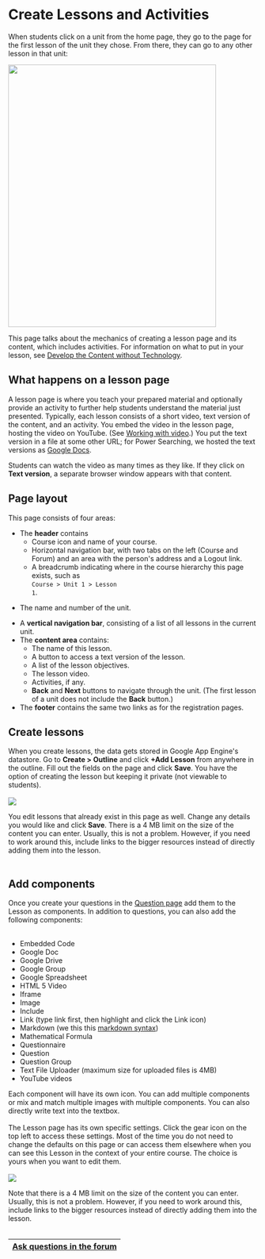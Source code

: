 <h1>Create Lessons and Activities</h1>



When students click on a unit from the home page, they go to the page for the first lesson of the unit they chose. From there, they can go to any other lesson in that unit:

<img src='http://wiki.course-builder.googlecode.com/git/images/lesson.png' height='529' width='420' />

This page talks about the mechanics of creating a lesson page and its content, which includes activities. For information on what to put in your lesson, see [Develop the Content without Technology](TwoDevelop.md).

## What happens on a lesson page ##
A lesson page is where you teach your prepared material and optionally provide an activity to further help students understand the material just presented. Typically, each lesson consists of a short video, text version of the content, and an activity. You embed the video in the lesson page, hosting the video on YouTube. (See [Working with video](WorkWithVideo.md).) You put the text version in a file at some other URL; for Power Searching, we hosted the text versions as [Google Docs](http://support.google.com/docs/bin/answer.py?hl=en&answer=49008).

Students can watch the video as many times as they like. If they click on **Text version**, a separate browser window appears with that content.

## Page layout ##
This page consists of four areas:
  * The **header** contains
    * Course icon and name of your course.
    * Horizontal navigation bar, with two tabs on the left (Course and Forum) and an area with the person's address and a Logout link.
    * A breadcrumb indicating where in the course hierarchy this page exists, such as<br><code>Course &gt; Unit 1 &gt; Lesson 1</code>.<br>
<ul><li>The name and number of the unit.<br>
</li></ul><ul><li>A <b>vertical navigation bar</b>, consisting of a list of all lessons in the current unit.<br>
</li><li>The <b>content area</b> contains:<br>
<ul><li>The name of this lesson.<br>
</li><li>A button to access a text version of the lesson.<br>
</li><li>A list of the lesson objectives.<br>
</li><li>The lesson video.<br>
</li><li>Activities, if any.<br>
</li><li><b>Back</b> and <b>Next</b> buttons to navigate through the unit. (The first lesson of a unit does not include the <b>Back</b> button.)<br>
</li></ul></li><li>The <b>footer</b> contains the same two links as for the registration pages.</li></ul>

<h2>Create lessons</h2>
When you create lessons, the data gets stored in Google App Engine's datastore. Go to <b>Create > Outline</b> and click <b>+Add Lesson</b> from anywhere in the outline. Fill out the fields on the page and click <b>Save</b>. You have the option of creating the lesson but keeping it private (not viewable to students).<br>
<br>
<img src='http://wiki.course-builder.googlecode.com/git/images/dashboard-lesson.png' />

You edit lessons that already exist in this page as well. Change any details you would like and click <b>Save</b>. There is a 4 MB limit on the size of the content you can enter. Usually, this is not a problem.  However, if you need to work around this, include links to the bigger resources instead of directly adding them into the lesson.<br>
<br>
<h2>Add components</h2>
Once you create your questions in the <a href='CreateQuestions#Question_Types_.md'>Question page</a> add them to the Lesson as components. In addition to questions, you can also add the following components:<br>
<br>
<ul><li>Embedded Code<br>
</li><li>Google Doc<br>
</li><li>Google Drive<br>
</li><li>Google Group<br>
</li><li>Google Spreadsheet<br>
</li><li>HTML 5 Video<br>
</li><li>Iframe<br>
</li><li>Image<br>
</li><li>Include<br>
</li><li>Link (type link first, then highlight and click the Link icon)<br>
</li><li>Markdown (we this this <a href='http://daringfireball.net/projects/markdown/'>markdown syntax</a>)<br>
</li><li>Mathematical Formula<br>
</li><li>Questionnaire<br>
</li><li>Question<br>
</li><li>Question Group<br>
</li><li>Text File Uploader (maximum size for uploaded files is 4MB)<br>
</li><li>YouTube videos</li></ul>

Each component will have its own icon. You can add multiple components or mix and match multiple images with multiple components. You can also directly write text into the textbox.<br>
<br>
The Lesson page has its own specific settings. Click the gear icon on the top left to access these settings. Most of the time you do not need to change the defaults on this page or can access them elsewhere when you can see this Lesson in the context of your entire course. The choice is yours when you want to edit them.<br>
<br>
<img src='http://wiki.course-builder.googlecode.com/git/images/dashboard-lesson-setting.png' />

Note that there is a 4 MB limit on the size of the content you can enter. Usually, this is not a problem.  However, if you need to work around this, include links to the bigger resources instead of directly adding them into the lesson.<br>
<br>
<table><thead><th> <a href='https://groups.google.com/forum/?fromgroups#!categories/course-builder-forum/customize-and-deploy-course-builder-code'>Ask questions in the forum</a> </th></thead><tbody>